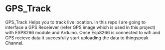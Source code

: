# GPS_Track
GPS_Track Helps you to track live location. In this repo I are going to interface a GPS Receiever (refer GPS image which is used in this project) with ESP8266 module and Arduino. Once Esp8266 is connected to wifi and GPS recieve data it succesfully start uploading the data to thingspeak Channel.
